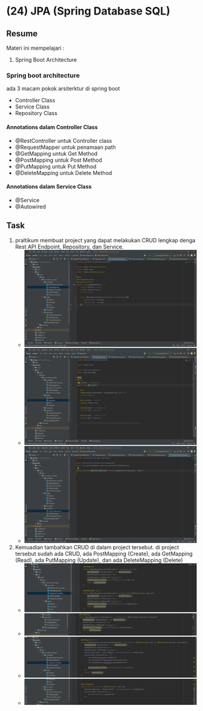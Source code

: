 # (24) JPA (Spring Database SQL)
## Resume
Materi ini mempelajari :
1. Spring Boot Architecture

### Spring boot architecture
ada 3 macam pokok arsiterktur di spring boot
- Controller Class
- Service Class
- Repository Class

#### Annotations dalam Controller Class
- @RestController untuk Controller class
- @RequestMapper untuk penamaan path
- @GetMapping untuk Get Method
- @PostMapping untuk Post Method
- @PutMapping untuk Put Method
- @DeleteMapping untuk Delete Method

#### Annotations dalam Service Class
- @Service
- @Autowired

## Task
1. praltikum membuat project yang dapat melakukan CRUD lengkap denga Rest API
   Endpoint, Repository, dan Service.
   - ![BaseResponse](https://github.com/RahmatSetia/AMARTHA/blob/master/24_JPA%20(Spring%20Database%20SQL)/screenshots/MbaseResponse.png)
   - ![EntityOperators](https://github.com/RahmatSetia/AMARTHA/blob/master/24_JPA%20(Spring%20Database%20SQL)/screenshots/EntityOperators.png)
   - ![OperatorRepository](https://github.com/RahmatSetia/AMARTHA/blob/master/24_JPA%20(Spring%20Database%20SQL)/screenshots/OperatorRepository.png)
2. Kemuadian tambahkan CRUD di dalam project tersebut.
   di project tersebut sudah ada CRUD, ada PostMapping (Create), ada GetMapping (Read), ada PutMapping (Update), dan
   ada DeleteMapping (Delete)
    - ![GetMapping](https://github.com/RahmatSetia/AMARTHA/blob/master/24_JPA%20(Spring%20Database%20SQL)/screenshots/GetMapping.png)
    - ![PostMapping](https://github.com/RahmatSetia/AMARTHA/blob/master/24_JPA%20(Spring%20Database%20SQL)/screenshots/PostMapping.png)
    - ![PutMapping](https://github.com/RahmatSetia/AMARTHA/blob/master/24_JPA%20(Spring%20Database%20SQL)/screenshots/PutMapping.png)
    - ![DeleteMapping](https://github.com/RahmatSetia/AMARTHA/blob/master/24_JPA%20(Spring%20Database%20SQL)/screenshots/DeleteMapping.png)